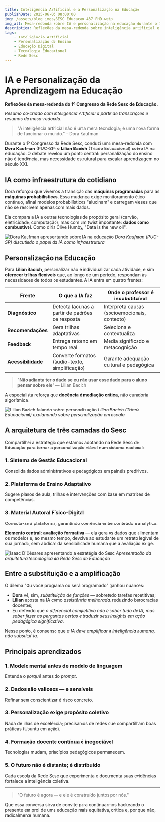 ```yaml
---
title: Inteligência Artificial e a Personalização na Educação
publishDate: 2025-06-05 08:00:00
img: /assets/blog_imgs/SESC_Educacao_437_FHD.webp
img_alt: Mesa-redonda sobre IA e personalização na educação durante o 1º Congresso da Rede Sesc
description: Reflexões da mesa-redonda sobre inteligência artificial e personalização do ensino no 1º Congresso da Rede Sesc de Educação, com Dora Kaufman e Lilian Bacich.
tags:
    - Inteligência Artificial
    - Personalização do Ensino
    - Educação Digital
    - Tecnologia Educacional
    - Rede Sesc
---
```


# IA e Personalização da Aprendizagem na Educação

**Reflexões da mesa-redonda do 1º Congresso da Rede Sesc de Educação.**

_Resumo co-criado com Inteligência Artificial a partir de transcrições e resumos da mesa-redonda._

> "A inteligência artificial não é uma mera tecnologia; é uma nova forma de funcionar o mundo." - Dora Kaufman

Durante o 1º Congresso da Rede Sesc, conduzi uma mesa-redonda com **Dora Kaufman** (PUC-SP) e **Lilian Bacich** (Tríade Educacional) sobre IA na educação. O debate revelou um ponto central: personalização do ensino não é tendência, mas necessidade estrutural para escalar aprendizagem no século XXI.

## IA como infraestrutura do cotidiano

Dora reforçou que vivemos a transição das **máquinas programadas** para as **máquinas probabilísticas**. Essa mudança exige monitoramento ético contínuo, afinal modelos probabilísticos "alucinam" e carregam vieses que não se resolvem apenas com mais dados. 

Ela compara a IA a outras tecnologias de propósito geral (carvão, eletricidade, computação), mas com um twist importante: **dados como combustível**. Como diria Clive Humby, "Data is the new oil".

![Dora Kaufman apresentando sobre IA na educação](/assets/blog_imgs/SESC_Educacao_317_FHD.webp)
*Dora Kaufman (PUC-SP) discutindo o papel da IA como infraestrutura*

## Personalização na Educação

Para **Lilian Bacich**, personalizar não é individualizar cada atividade, e sim **oferecer trilhas flexíveis** que, ao longo de um período, respondam às necessidades de todos os estudantes. A IA entra em quatro frentes:

| Frente | O que a IA faz | Onde o professor é insubstituível |
|--------|----------------|-----------------------------------|
| **Diagnóstico** | Detecta lacunas a partir de padrões de resposta | Interpreta causas (socioemocionais, contexto) |
| **Recomendações** | Gera trilhas adaptativas | Seleciona e contextualiza |
| **Feedback** | Entrega retorno em tempo real | Media significado e metacognição |
| **Acessibilidade** | Converte formatos (áudio-texto, simplificação) | Garante adequação cultural e pedagógica |

> "**Não adianta ter o dado se eu não usar esse dado para o aluno pensar sobre ele**" — Lilian Bacich

A especialista reforça que **docência é mediação crítica**, não curadoria algorítmica.

![Lilian Bacich falando sobre personalização](/assets/blog_imgs/SESC_Educacao_384_FHD.webp)
*Lilian Bacich (Tríade Educacional) explanando sobre personalização em escala*

## A arquitetura de três camadas do Sesc

Compartilhei a estratégia que estamos adotando na Rede Sesc de Educação para tornar a personalização viável num sistema nacional:

### 1. Sistema de Gestão Educacional
Consolida dados administrativos e pedagógicos em painéis preditivos.

### 2. Plataforma de Ensino Adaptativo
Sugere planos de aula, trilhas e intervenções com base em matrizes de competências.

### 3. Material Autoral Físico-Digital
Conecta-se à plataforma, garantindo coerência entre conteúdo e analytics.

**Elemento central:** **avaliação formativa** — ela gera os dados que alimentam os modelos e, ao mesmo tempo, devolve ao estudante um retrato legível de sua jornada, sem abdicar da sensibilidade humana que a avaliação exige.

![Isaac D'Césares apresentando a estratégia do Sesc](/assets/blog_imgs/SESC_Educacao_306_FHD.webp)
*Apresentação da arquitetura tecnológica da Rede Sesc de Educação*

## Entre a substituição e a amplificação

O dilema "Ou você programa ou será programado" ganhou nuances:

- **Dora** vê, sim, *substituição de funções* — sobretudo tarefas repetitivas;
- **Lilian** aposta na IA como *assistência melhorada*, reduzindo burocracias docentes;
- Eu defendo que *o diferencial competitivo não é saber tudo de IA, mas saber fazer as perguntas certas e traduzir seus insights em ação pedagógica significativa*.

Nesse ponto, é consenso que *a IA deve amplificar a inteligência humana, não substituí-la*.

## Principais aprendizados

### 1. Modelo mental antes de modelo de linguagem
Entenda o *porquê* antes do *prompt*.

### 2. Dados são valiosos — e sensíveis
Refinar sem conscientizar é risco concreto.

### 3. Personalização exige propósito coletivo
Nada de ilhas de excelência; precisamos de redes que compartilham boas práticas (Ubuntu em ação).

### 4. Formação docente contínua é inegociável
Tecnologias mudam, princípios pedagógicos permanecem.

### 5. O futuro não é distante; é distribuído
Cada escola da Rede Sesc que experimenta e documenta suas evidências fortalece a inteligência coletiva.

---

> "O futuro é agora — e ele é construído juntos por nós."

Que essa conversa sirva de convite para continuarmos hackeando o presente em prol de uma educação mais equitativa, crítica e, por que não, radicalmente humana.